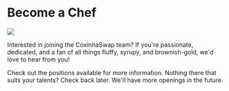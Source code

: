 # Become a Chef

![](<../../.gitbook/assets/docs masthead (20) (1).png>)

Interested in joining the CoxinhaSwap team? If you're passionate, dedicated, and a fan of all things fluffy, syrupy, and brownish-gold, we'd love to hear from you!

Check out the positions available for more information. Nothing there that suits your talents? Check back later. We'll have more openings in the future.&#x20;
